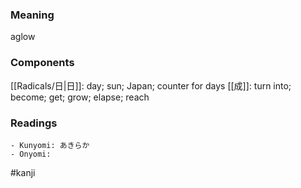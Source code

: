 ### Meaning

aglow

### Components

[[Radicals/日|日]]: day; sun; Japan; counter for days [[成]]: turn into; become; get; grow; elapse; reach

### Readings

```
- Kunyomi: あきらか
- Onyomi: 
```

#kanji